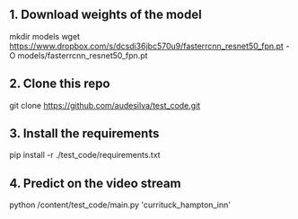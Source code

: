 ## 1. Download weights of the model

mkdir models
wget https://www.dropbox.com/s/dcsdi36jbc570u9/fasterrcnn_resnet50_fpn.pt -O models/fasterrcnn_resnet50_fpn.pt

## 2. Clone this repo

git clone https://github.com/audesilva/test_code.git

## 3. Install the requirements

pip install -r ./test_code/requirements.txt

## 4. Predict on the video stream

python /content/test_code/main.py 'currituck_hampton_inn'
